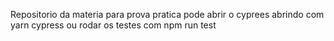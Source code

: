 Repositorio da materia para prova pratica
pode abrir o cyprees abrindo com yarn cypress ou rodar os testes com npm run test
